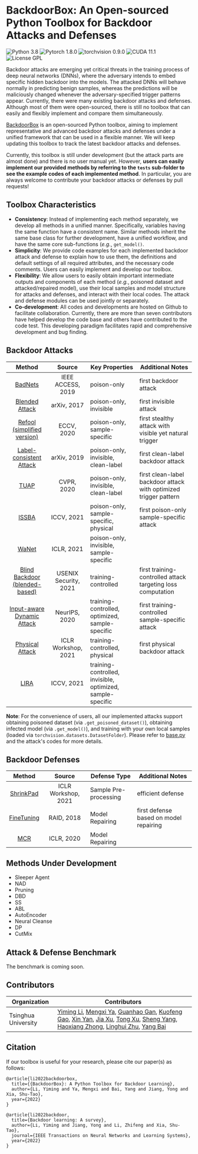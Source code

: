 # BackdoorBox: An Open-sourced Python Toolbox for Backdoor Attacks and Defenses
![Python 3.8](https://img.shields.io/badge/python-3.8-DodgerBlue.svg?style=plastic)
![Pytorch 1.8.0](https://img.shields.io/badge/pytorch-1.8.0-DodgerBlue.svg?style=plastic)
![torchvision 0.9.0](https://img.shields.io/badge/torchvision-0.9.0-DodgerBlue.svg?style=plastic)
![CUDA 11.1](https://img.shields.io/badge/cuda-11.1-DodgerBlue.svg?style=plastic)
![License GPL](https://img.shields.io/badge/license-GPL-DodgerBlue.svg?style=plastic)

Backdoor attacks are emerging yet critical threats in the training process of deep neural networks (DNNs), where the adversary intends to embed specific hidden backdoor into the models. The attacked DNNs will behave normally in predicting benign samples, whereas the predictions will be maliciously changed whenever the adversary-specified trigger patterns appear. Currently, there were many existing backdoor attacks and defenses. Although most of them were open-sourced, there is still no toolbox that can easily and flexibly implement and compare them simultaneously.

[BackdoorBox](https://www.researchgate.net/publication/359439455_BackdoorBox_A_Python_Toolbox_for_Backdoor_Learning) is an open-sourced Python toolbox, aiming to implement representative and advanced backdoor attacks and defenses under a unified framework that can be used in a flexible manner. We will keep updating this toolbox to track the latest backdoor attacks and defenses. 

Currently, this toolbox is still under development (but the attack parts are almost done) and there is no user manual yet. However, **users can easily implement our provided methods by referring to the `tests` sub-folder to see the example codes of each implemented method**. In particular, you are always welcome to contribute your backdoor attacks or defenses by pull requests!


## Toolbox Characteristics
- **Consistency**: Instead of implementing each method separately, we develop all methods in a unified manner. Specifically, variables having the same function have a consistent name. Similar methods inherit the same base class for further development, have a unified workflow, and have the same core sub-functions (*e.g.*, `get_model()`.
- **Simplicity**: We provide code examples for each implemented backdoor attack and defense to explain how to use them, the definitions and default settings of all required attributes, and the necessary code comments. Users can easily implement and develop our toolbox.
- **Flexibility**: We allow users to easily obtain important intermediate outputs and components of each method (*e.g.*, poisoned dataset and attacked/repaired model), use their local samples and model structure for attacks and defenses, and interact with their local codes. The attack and defense modules can be used jointly or separately.
- **Co-development**: All codes and developments are hosted on Github to facilitate collaboration. Currently, there are more than seven contributors have helped develop the code base and others have contributed to the code test. This developing paradigm facilitates rapid and comprehensive development and bug finding.

## Backdoor Attacks
|                                                    **Method**                                                   |       **Source**      | **Key Properties**                                         | **Additional Notes**                                                    |
|:---------------------------------------------------------------------------------------------------------------:|:---------------------:|------------------------------------------------------------|-------------------------------------------------------------|
|             [BadNets](https://github.com/THUYimingLi/BackdoorBox/blob/main/core/attacks/BadNets.py)             |   IEEE ACCESS, 2019   | poison-only                                                | first backdoor attack                                       |
|          [Blended Attack](https://github.com/THUYimingLi/BackdoorBox/blob/main/core/attacks/Blended.py)         |      arXiv, 2017      | poison-only, invisible                                     | first invisible attack                                      |
|    [Refool (simplified version)](https://github.com/THUYimingLi/BackdoorBox/blob/main/core/attacks/Refool.py)   |       ECCV, 2020      | poison-only, sample-specific                               | first stealthy attack with visible yet natural trigger      |
| [Label-consistent Attack](https://github.com/THUYimingLi/BackdoorBox/blob/main/core/attacks/LabelConsistent.py) |      arXiv, 2019      | poison-only, invisible, clean-label                        | first clean-label backdoor attack                           |
| [TUAP](https://github.com/THUYimingLi/BackdoorBox/blob/main/core/attacks/TUAP.py) |      CVPR, 2020      | poison-only, invisible, clean-label                        | first clean-label backdoor attack with optimized trigger pattern                          |
|               [ISSBA](https://github.com/THUYimingLi/BackdoorBox/blob/main/core/attacks/ISSBA.py)               |       ICCV, 2021      | poison-only, sample-specific, physical                     | first poison-only sample-specific attack                    |
|               [WaNet](https://github.com/THUYimingLi/BackdoorBox/blob/main/core/attacks/WaNet.py)               |       ICLR, 2021      | poison-only, invisible, sample-specific                    |                                                             |
|   [Blind Backdoor (blended-based)](https://github.com/THUYimingLi/BackdoorBox/blob/main/core/attacks/Blind.py)  | USENIX Security, 2021 | training-controlled                                        | first training-controlled attack targeting loss computation |
|      [Input-aware Dynamic Attack](https://github.com/THUYimingLi/BackdoorBox/blob/main/core/attacks/IAD.py)     |     NeurIPS, 2020     | training-controlled, optimized, sample-specific            | first training-controlled sample-specific attack            |
|        [Physical Attack](https://github.com/THUYimingLi/BackdoorBox/blob/main/core/attacks/PhysicalBA.py)       |  ICLR Workshop, 2021  | training-controlled, physical                              | first physical backdoor attack                              |
|                [LIRA](https://github.com/THUYimingLi/BackdoorBox/blob/main/core/attacks/LIRA.py)                |       ICCV, 2021      | training-controlled, invisible, optimized, sample-specific |                                                             |

**Note**: For the convenience of users, all our implemented attacks support obtaining poisoned dataset (via `.get_poisoned_dataset()`), obtaining infected model (via `.get_model()`), and training with your own local samples (loaded via `torchvision.datasets.DatasetFolder`). Please refer to [base.py](https://github.com/THUYimingLi/BackdoorBox/blob/main/core/attacks/base.py) and the attack's codes for more details.

## Backdoor Defenses
|                                                    **Method**                                                   |       **Source**      | **Defense Type**                                         | **Additional Notes**                                                    |
|:---------------------------------------------------------------------------------------------------------------:|:---------------------:|------------------------------------------------------------|-------------------------------------------------------------|
|             [ShrinkPad](https://github.com/THUYimingLi/BackdoorBox/blob/main/core/defenses/ShrinkPad.py)             |   ICLR Workshop, 2021   | Sample Pre-processing                                                | efficient defense                                     |
|          [FineTuning](https://github.com/THUYimingLi/BackdoorBox/blob/main/core/defenses/FineTuning.py)         |      RAID, 2018     | Model Repairing                                     | first defense based on model repairing                                      |
|          [MCR](https://github.com/THUYimingLi/BackdoorBox/blob/main/core/defenses/MCR.py)         |      ICLR, 2020     | Model Repairing                                     |                                     |




## Methods Under Development
- Sleeper Agent
- NAD
- Pruning
- DBD
- SS
- ABL
- AutoEncoder
- Neural Cleanse
- DP
- CutMix


## Attack & Defense Benchmark
The benchmark is coming soon.


## Contributors

| Organization        | Contributors                                                 |
| ------------------- | ------------------------------------------------------------ |
| Tsinghua University | [Yiming Li](http://liyiming.tech/), [Mengxi Ya](https://github.com/yamengxi), [Guanhao Gan](https://github.com/GuanhaoGan), [Kuofeng Gao](https://github.com/KuofengGao), [Xin Yan](https://scholar.google.com/citations?hl=zh-CN&user=08WTTPMAAAAJ), [Jia Xu](https://www.researchgate.net/profile/Xu-Jia-10), [Tong Xu](https://github.com/spicy1007), [Sheng Yang](https://github.com/20000yshust), [Haoxiang Zhong](https://scholar.google.com/citations?user=VOw9qmYAAAAJ&hl=zh-CN&oi=ao), [Linghui Zhu](https://github.com/zlh-thu), [Yang Bai](https://scholar.google.com/citations?user=wBH_Q1gAAAAJ&hl=zh-CN) |


## Citation
If our toolbox is useful for your research, please cite our paper(s) as follows:
```
@article{li2022backdoorbox,
  title={{BackdoorBox}: A Python Toolbox for Backdoor Learning},
  author={Li, Yiming and Ya, Mengxi and Bai, Yang and Jiang, Yong and Xia, Shu-Tao},
  year={2022}
}
```

```
@article{li2022backdoor,
  title={Backdoor learning: A survey},
  author={Li, Yiming and Jiang, Yong and Li, Zhifeng and Xia, Shu-Tao},
  journal={IEEE Transactions on Neural Networks and Learning Systems},
  year={2022}
}
```

